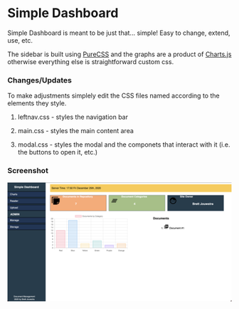 # Simple Dashboard

Simple Dashboard is meant to be just that... simple! Easy to change, extend, use, etc. 

The sidebar is built using [PureCSS](https://purecss.io) and the graphs are a product of [Charts.js](https://www.chartjs.org) otherwise everything else is straightforward custom css. 

### Changes/Updates

To make adjustments simplely edit the CSS files named according to the elements they style. 

1. leftnav.css - styles the navigation bar

2. main.css - styles the main content area

3. modal.css - styles the modal and the componets that interact with it (i.e. the buttons to open it, etc.)


### Screenshot

![screenshot](screenshot.png)